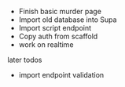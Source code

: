 - Finish basic murder page
- Import old database into Supa
- Import script endpoint
- Copy auth from scaffold
- work on realtime

later todos
- import endpoint validation
